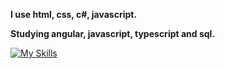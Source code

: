 <strong>I use html, css, c#, javascript.

Studying angular, javascript, typescript and sql.</strong>

[![My Skills](https://skillicons.dev/icons?i=cs,github,html,css,bootstrap,js,angular)](https://skillicons.dev)
